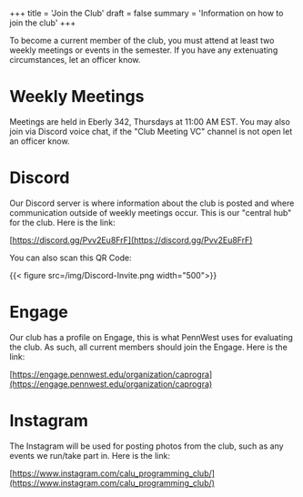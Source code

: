 +++
title = 'Join the Club'
draft = false
summary = 'Information on how to join the club'
+++

To become a current member of the club, you must attend at least two weekly meetings or events in the semester. If you have any extenuating circumstances, let an officer know. 

# Weekly Meetings

Meetings are held in Eberly 342, Thursdays at 11:00 AM EST. You may also join via Discord voice chat, if the "Club Meeting VC" channel is not open let an officer know.

# Discord

Our Discord server is where information about the club is posted and where communication outside of weekly meetings occur. This is our "central hub" for the club. Here is the link: 

[https://discord.gg/Pvv2Eu8FrF](https://discord.gg/Pvv2Eu8FrF)

You can also scan this QR Code:

{{< figure src=/img/Discord-Invite.png width="500">}}

# Engage

Our club has a profile on Engage, this is what PennWest uses for evaluating the club. As such, all current members should join the Engage. Here is the link:

[https://engage.pennwest.edu/organization/caprogra](https://engage.pennwest.edu/organization/caprogra)

# Instagram

The Instagram will be used for posting photos from the club, such as any events we run/take part in. Here is the link: 

[https://www.instagram.com/calu_programming_club/](https://www.instagram.com/calu_programming_club/)
